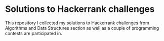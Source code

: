 # Solutions to Hackerrank challenges

This repository I collected my solutions to Hackerrank challenges from Algorithms and Data Structures section as well as a couple of programming contests are participated in.
